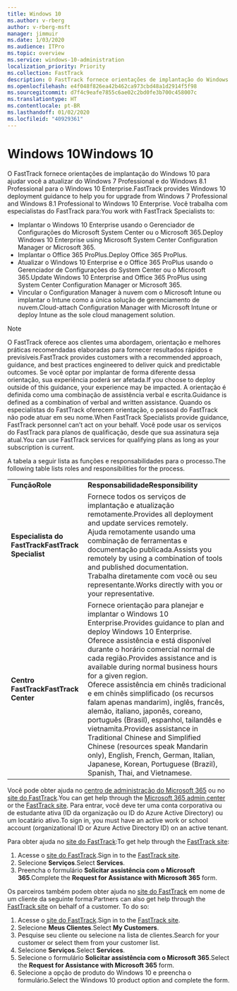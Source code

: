 ```yaml
---
title: Windows 10
ms.author: v-rberg
author: v-rberg-msft
manager: jimmuir
ms.date: 1/03/2020
ms.audience: ITPro
ms.topic: overview
ms.service: windows-10-administration
localization_priority: Priority
ms.collection: FastTrack
description: O FastTrack fornece orientações de implantação do Windows 10 para ajudar você a atualizar do Windows 7 Professional e do Windows 8.1 Professional para o Windows 10 Enterprise.
ms.openlocfilehash: e4f048f826ea42b462ca973cbd48a1d2914f5f98
ms.sourcegitcommit: d7f4c9eafe7855c6ae02c2bd0fe3b700c458007c
ms.translationtype: HT
ms.contentlocale: pt-BR
ms.lasthandoff: 01/02/2020
ms.locfileid: "40929361"
---
```

# <a name="windows-10"></a><span data-ttu-id="397da-103">Windows 10</span><span class="sxs-lookup"><span data-stu-id="397da-103">Windows 10</span></span>

<span data-ttu-id="397da-104">O FastTrack fornece orientações de implantação do Windows 10 para ajudar você a atualizar do Windows 7 Professional e do Windows 8.1 Professional para o Windows 10 Enterprise.</span><span class="sxs-lookup"><span data-stu-id="397da-104">FastTrack provides Windows 10 deployment guidance to help you for upgrade from Windows 7 Professional and Windows 8.1 Professional to Windows 10 Enterprise.</span></span> <span data-ttu-id="397da-105">Você trabalha com especialistas do FastTrack para:</span><span class="sxs-lookup"><span data-stu-id="397da-105">You work with FastTrack Specialists to:</span></span>

- <span data-ttu-id="397da-106">Implantar o Windows 10 Enterprise usando o Gerenciador de Configurações do Microsoft System Center ou o Microsoft 365.</span><span class="sxs-lookup"><span data-stu-id="397da-106">Deploy Windows 10 Enterprise using Microsoft System Center Configuration Manager or Microsoft 365.</span></span>
- <span data-ttu-id="397da-107">Implantar o Office 365 ProPlus.</span><span class="sxs-lookup"><span data-stu-id="397da-107">Deploy Office 365 ProPlus.</span></span> 
- <span data-ttu-id="397da-108">Atualizar o Windows 10 Enterprise e o Office 365 ProPlus usando o Gerenciador de Configurações do System Center ou o Microsoft 365.</span><span class="sxs-lookup"><span data-stu-id="397da-108">Update Windows 10 Enterprise and Office 365 ProPlus using System Center Configuration Manager or Microsoft 365.</span></span>
- <span data-ttu-id="397da-109">Vincular o Configuration Manager à nuvem com o Microsoft Intune ou implantar o Intune como a única solução de gerenciamento de nuvem.</span><span class="sxs-lookup"><span data-stu-id="397da-109">Cloud-attach Configuration Manager with Microsoft Intune or deploy Intune as the sole cloud management solution.</span></span>
  
> [!NOTE]
> <span data-ttu-id="397da-110">O FastTrack oferece aos clientes uma abordagem, orientação e melhores práticas recomendadas elaboradas para fornecer resultados rápidos e previsíveis.</span><span class="sxs-lookup"><span data-stu-id="397da-110">FastTrack provides customers with a recommended approach, guidance, and best practices engineered to deliver quick and predictable outcomes.</span></span> <span data-ttu-id="397da-111">Se você optar por implantar de forma diferente dessa orientação, sua experiência poderá ser afetada.</span><span class="sxs-lookup"><span data-stu-id="397da-111">If you choose to deploy outside of this guidance, your experience may be impacted.</span></span> <span data-ttu-id="397da-112">A orientação é definida como uma combinação de assistência verbal e escrita.</span><span class="sxs-lookup"><span data-stu-id="397da-112">Guidance is defined as a combination of verbal and written assistance.</span></span> <span data-ttu-id="397da-113">Quando os especialistas do FastTrack oferecem orientação, o pessoal do FastTrack não pode atuar em seu nome.</span><span class="sxs-lookup"><span data-stu-id="397da-113">When FastTrack Specialists provide guidance, FastTrack personnel can’t act on your behalf.</span></span> <span data-ttu-id="397da-114">Você pode usar os serviços do FastTrack para planos de qualificação, desde que sua assinatura seja atual.</span><span class="sxs-lookup"><span data-stu-id="397da-114">You can use FastTrack services for qualifying plans as long as your subscription is current.</span></span>  
    
<span data-ttu-id="397da-115">A tabela a seguir lista as funções e responsabilidades para o processo.</span><span class="sxs-lookup"><span data-stu-id="397da-115">The following table lists roles and responsibilities for the process.</span></span>

|||
|:-----|:-----|
|<span data-ttu-id="397da-116">**Função**</span><span class="sxs-lookup"><span data-stu-id="397da-116">**Role**</span></span> <br/> |<span data-ttu-id="397da-117">**Responsabilidade**</span><span class="sxs-lookup"><span data-stu-id="397da-117">**Responsibility**</span></span> <br/> |
|<span data-ttu-id="397da-118">**Especialista do FastTrack**</span><span class="sxs-lookup"><span data-stu-id="397da-118">**FastTrack Specialist**</span></span> <br/> |<span data-ttu-id="397da-119">Fornece todos os serviços de implantação e atualização remotamente.</span><span class="sxs-lookup"><span data-stu-id="397da-119">Provides all deployment and update services remotely.</span></span>  <br/> <span data-ttu-id="397da-120">Ajuda remotamente usando uma combinação de ferramentas e documentação publicada.</span><span class="sxs-lookup"><span data-stu-id="397da-120">Assists you remotely by using a combination of tools and published documentation.</span></span> <br/> <span data-ttu-id="397da-121">Trabalha diretamente com você ou seu representante.</span><span class="sxs-lookup"><span data-stu-id="397da-121">Works directly with you or your representative.</span></span>|
|<span data-ttu-id="397da-122">**Centro FastTrack**</span><span class="sxs-lookup"><span data-stu-id="397da-122">**FastTrack Center**</span></span>  <br/> |<span data-ttu-id="397da-123">Fornece orientação para planejar e implantar o Windows 10 Enterprise.</span><span class="sxs-lookup"><span data-stu-id="397da-123">Provides guidance to plan and deploy Windows 10 Enterprise.</span></span>   <br/> <span data-ttu-id="397da-124">Oferece assistência e está disponível durante o horário comercial normal de cada região.</span><span class="sxs-lookup"><span data-stu-id="397da-124">Provides assistance and is available during normal business hours for a given region.</span></span> <br/> <span data-ttu-id="397da-125">Oferece assistência em chinês tradicional e em chinês simplificado (os recursos falam apenas mandarim), inglês, francês, alemão, italiano, japonês, coreano, português (Brasil), espanhol, tailandês e vietnamita.</span><span class="sxs-lookup"><span data-stu-id="397da-125">Provides assistance in Traditional Chinese and Simplified Chinese (resources speak Mandarin only), English, French, German, Italian, Japanese, Korean, Portuguese (Brazil), Spanish, Thai, and Vietnamese.</span></span>|
 
<span data-ttu-id="397da-126">Você pode obter ajuda no [centro de administração do Microsoft 365](https://go.microsoft.com/fwlink/?linkid=2032704) ou no [site do FastTrack](https://go.microsoft.com/fwlink/?linkid=780698).</span><span class="sxs-lookup"><span data-stu-id="397da-126">You can get help through the [Microsoft 365 admin center](https://go.microsoft.com/fwlink/?linkid=2032704) or the [FastTrack site](https://go.microsoft.com/fwlink/?linkid=780698).</span></span> <span data-ttu-id="397da-127">Para entrar, você deve ter uma conta corporativa ou de estudante ativa (ID da organização ou ID do Azure Active Directory) ou um locatário ativo.</span><span class="sxs-lookup"><span data-stu-id="397da-127">To sign in, you must have an active work or school account (organizational ID or Azure Active Directory ID) on an active tenant.</span></span> 

<span data-ttu-id="397da-128">Para obter ajuda no [site do FastTrack](https://go.microsoft.com/fwlink/?linkid=780698):</span><span class="sxs-lookup"><span data-stu-id="397da-128">To get help through the [FastTrack site](https://go.microsoft.com/fwlink/?linkid=780698):</span></span> 
1.  <span data-ttu-id="397da-129">Acesse o [site do FastTrack](https://go.microsoft.com/fwlink/?linkid=780698).</span><span class="sxs-lookup"><span data-stu-id="397da-129">Sign in to the [FastTrack site](https://go.microsoft.com/fwlink/?linkid=780698).</span></span> 
2.  <span data-ttu-id="397da-130">Selecione **Serviços**.</span><span class="sxs-lookup"><span data-stu-id="397da-130">Select **Services**.</span></span>
3.  <span data-ttu-id="397da-131">Preencha o formulário **Solicitar assistência com o Microsoft 365**.</span><span class="sxs-lookup"><span data-stu-id="397da-131">Complete the **Request for Assistance with Microsoft 365** form.</span></span>
  
<span data-ttu-id="397da-p104">Os parceiros também podem obter ajuda no [site do FastTrack](https://go.microsoft.com/fwlink/?linkid=780698) em nome de um cliente da seguinte forma:</span><span class="sxs-lookup"><span data-stu-id="397da-p104">Partners can also get help through the [FastTrack site](https://go.microsoft.com/fwlink/?linkid=780698) on behalf of a customer. To do so:</span></span>
1.  <span data-ttu-id="397da-134">Acesse o [site do FastTrack](https://go.microsoft.com/fwlink/?linkid=780698).</span><span class="sxs-lookup"><span data-stu-id="397da-134">Sign in to the [FastTrack site](https://go.microsoft.com/fwlink/?linkid=780698).</span></span> 
2.  <span data-ttu-id="397da-135">Selecione **Meus Clientes**.</span><span class="sxs-lookup"><span data-stu-id="397da-135">Select **My Customers**.</span></span>
3.  <span data-ttu-id="397da-136">Pesquise seu cliente ou selecione na lista de clientes.</span><span class="sxs-lookup"><span data-stu-id="397da-136">Search for your customer or select them from your customer list.</span></span>
4.  <span data-ttu-id="397da-137">Selecione **Serviços**.</span><span class="sxs-lookup"><span data-stu-id="397da-137">Select **Services**.</span></span>
5.  <span data-ttu-id="397da-138">Selecione o formulário **Solicitar assistência com o Microsoft 365**.</span><span class="sxs-lookup"><span data-stu-id="397da-138">Select the **Request for Assistance with Microsoft 365** form.</span></span>
6.  <span data-ttu-id="397da-139">Selecione a opção de produto do Windows 10 e preencha o formulário.</span><span class="sxs-lookup"><span data-stu-id="397da-139">Select the Windows 10 product option and complete the form.</span></span>
 